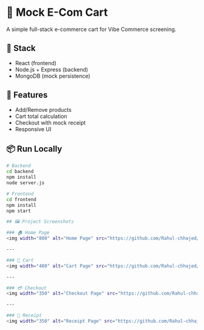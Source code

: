 # 🛒 Mock E-Com Cart

A simple full-stack e-commerce cart for Vibe Commerce screening.

## 🔧 Stack
- React (frontend)
- Node.js + Express (backend)
- MongoDB (mock persistence)

## 🚀 Features
- Add/Remove products
- Cart total calculation
- Checkout with mock receipt
- Responsive UI

## 📦 Run Locally
```bash
# Backend
cd backend
npm install
node server.js

# Frontend
cd frontend
npm install
npm start

## 🖼️ Project Screenshots

### 🏠 Home Page  
<img width="800" alt="Home Page" src="https://github.com/Rahul-chhajed/Mockecom/blob/9f87df8260f1d70526c972b4da13aa8cafc815be/frontend/src/assets/screenshot_1.png" />

---

### 🛒 Cart  
<img width="400" alt="Cart Page" src="https://github.com/Rahul-chhajed/Mockecom/blob/master/frontend/src/assets/screenshot_2.png" />

---

### 💳 Checkout  
<img width="350" alt="Checkout Page" src="https://github.com/Rahul-chhajed/Mockecom/blob/master/frontend/src/assets/screenshot_3.png" />

---

### 🧾 Receipt  
<img width="350" alt="Receipt Page" src="https://github.com/Rahul-chhajed/Mockecom/blob/master/frontend/src/assets/screenshot_4.png" />



